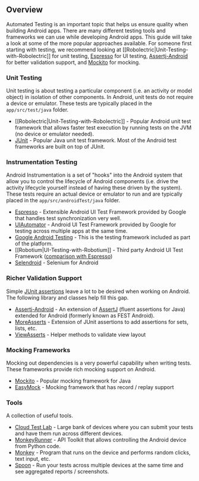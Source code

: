 ## Overview

Automated Testing is an important topic that helps us ensure quality when building Android apps. There are many different testing tools and frameworks we can use while developing Android apps. This guide will take a look at some of the more popular approaches available. For someone first starting with testing, we recommend looking at [[Robolectric|Unit-Testing-with-Robolectric]] for unit testing, [Espresso](https://code.google.com/p/android-test-kit/wiki/Espresso) for UI testing, [Assertj-Android](http://square.github.io/assertj-android/) for better validation support, and [Mockito](http://mockito.org/) for mocking.

### Unit Testing

Unit testing is about testing a particular component (i.e. an activity or model object) in isolation of other components. In Android, unit tests do not require a device or emulator. These tests are typically placed in the `app/src/test/java` folder.

 * [[Robolectric|Unit-Testing-with-Robolectric]] - Popular Android unit test framework that allows faster test execution by running tests on the JVM (no device or emulator needed).
 * [JUnit](http://junit.org/) - Popular Java unit test framework. Most of the Android test frameworks are built on top of JUnit.

### Instrumentation Testing

Android Instrumentation is a set of "hooks" into the Android system that allow you to control the lifecycle of Android components (i.e. drive the activity lifecycle yourself instead of having these driven by the system). These tests require an actual device or emulator to run and are typically placed in the `app/src/androidTest/java` folder.
 
 * [Espresso](https://code.google.com/p/android-test-kit/wiki/Espresso) - Extensible Android UI Test Framework provided by Google that handles test synchronization very well.
 * [UIAutomator](https://developer.android.com/training/testing/ui-testing/uiautomator-testing.html) - Android UI Test Framework provided by Google for testing across multiple apps at the same time.
 * [Google Android Testing](http://developer.android.com/tools/testing/testing_android.html) - This is the testing framework included as part of the platform.
 * [[Robotium|UI-Testing-with-Robotium]] - Third party Android UI Test Framework ([comparison with Espresso](http://stackoverflow.com/a/20487527/5154829))
 * [Selendroid](http://selendroid.io/) - Selenium for Android

### Richer Validation Support

Simple [JUnit assertions](http://junit.org/apidocs/org/junit/Assert.html) leave a lot to be desired when working on Android. The following library and classes help fill this gap. 

 * [Assertj-Android](http://square.github.io/assertj-android/) - An extension of [AssertJ](http://joel-costigliola.github.io/assertj/) (fluent assertions for Java) extended for Android (formerly known as FEST Android).
 * [MoreAsserts](http://developer.android.com/reference/android/test/MoreAsserts.html) - Extension of JUnit assertions to add assertions for sets, lists, etc.
 * [ViewAsserts](http://developer.android.com/reference/android/test/ViewAsserts.html) - Helper methods to validate view layout

### Mocking Frameworks

Mocking out dependencies is a very powerful capability when writing tests. These frameworks provide rich mocking support on Android.

 * [Mockito](http://mockito.org/) - Popular mocking framework for Java
 * [EasyMock](http://easymock.org/) - Mocking framework that has record / replay support 

### Tools

A collection of useful tools.

 * [Cloud Test Lab](https://developers.google.com/cloud-test-lab/?hl=en) - Large bank of devices where you can submit your tests and have them run across different devices.
 * [MonkeyRunner](http://developer.android.com/tools/help/monkeyrunner_concepts.html) - API Toolkit that allows controlling the Android device from Python code.
 * [Monkey](http://developer.android.com/tools/help/monkey.html) - Program that runs on the device and performs random clicks, text input, etc.
 * [Spoon](http://square.github.io/spoon/) - Run your tests across multiple devices at the same time and see aggregated reports / screenshots.
